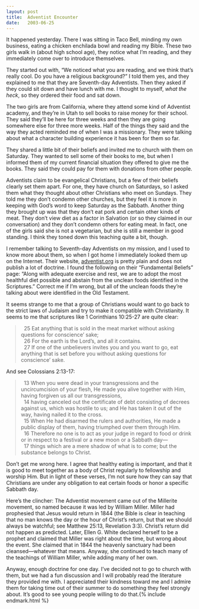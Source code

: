 ```yaml
---
layout:	post
title:	Adventist Encounter
date:	2003-06-25
---
```


It happened yesterday. There I was sitting in Taco Bell, minding my own business, eating a chicken enchilada bowl and reading my Bible. These two girls walk in (about high school age), they notice what I’m reading, and they immediately come over to introduce themselves.

They started out with, “We noticed what you are reading, and we think that’s really cool. Do you have a religious background?” I told them yes, and they explained to me that they are Seventh-day Adventists. Then they asked if they could sit down and have lunch with me. I thought to myself, _what the heck_, so they ordered their food and sat down.

The two girls are from California, where they attend some kind of Adventist academy, and they’re in Utah to sell books to raise money for their school. They said they’ll be here for three weeks and then they are going somewhere else for three more weeks. Half of the things they said and the way they acted reminded me of when I was a missionary. They were talking about what a character building experience it has been for them so far.

They shared a little bit of their beliefs and invited me to church with them on Saturday. They wanted to sell some of their books to me, but when I informed them of my current financial situation they offered to give me the books. They said they could pay for them with donations from other people.

Adventists claim to be evangelical Christians, but a few of their beliefs clearly set them apart. For one, they have church on Saturdays, so I asked them what they thought about other Christians who meet on Sundays. They told me they don’t condemn other churches, but they feel it is more in keeping with God’s word to keep Saturday as the Sabbath. Another thing they brought up was that they don’t eat pork and certain other kinds of meat. They don’t view diet as a factor in Salvation (or so they claimed in our conversation) and they don’t condemn others for eating meat. In fact, one of the girls said she is not a vegetarian, but she is still a member in good standing. I think they toned down this teaching quite a bit, though.

I remember talking to Seventh-day Adventists on my mission, and I used to know more about them, so when I got home I immediately looked them up on the Internet. Their website, [adventist.org](http://www.adventist.org/) is pretty plain and does not publish a lot of doctrine. I found the following on their “Fundamental Beliefs” page: “Along with adequate exercise and rest, we are to adopt the most healthful diet possible and abstain from the unclean foods identified in the Scriptures.” Correct me if I’m wrong, but all of the unclean foods they’re talking about were identified in the Old Testament.

It seems strange to me that a group of Christians would want to go back to the strict laws of Judaism and try to make it compatible with Christianity. It seems to me that scriptures like 1 Corinthians 10:25-27 are quite clear:

>&nbsp;&nbsp;25 Eat anything that is sold in the meat market without asking questions for conscience’ sake;  
>&nbsp;&nbsp;26 For the earth is the Lord’s, and all it contains.  
>&nbsp;&nbsp;27 If one of the unbelievers invites you and you want to go, eat anything that is set before you without asking questions for conscience’ sake.

And see Colossians 2:13-17:

>&nbsp;&nbsp;13 When you were dead in your transgressions and the uncircumcision of your flesh, He made you alive together with Him, having forgiven us all our transgressions,  
>&nbsp;&nbsp;14 having canceled out the certificate of debt consisting of decrees against us, which was hostile to us; and He has taken it out of the way, having nailed it to the cross.  
>&nbsp;&nbsp;15 When He had disarmed the rulers and authorities, He made a public display of them, having triumphed over them through Him.  
>&nbsp;&nbsp;16 Therefore no one is to act as your judge in regard to food or drink or in respect to a festival or a new moon or a Sabbath day—  
>&nbsp;&nbsp;17 things which are a mere shadow of what is to come; but the substance belongs to Christ.

Don’t get me wrong here. I agree that healthy eating is important, and that it is good to meet together as a body of Christ regularly to fellowship and worship Him. But in light of these verses, I’m not sure how they can say that Christians are under any obligation to eat certain foods or honor a specific Sabbath day.

Here’s the clincher: The Adventist movement came out of the Millerite movement, so named because it was led by William Miller. Miller had prophesied that Jesus would return in 1844 (the Bible is clear in teaching that no man knows the day or the hour of Christ’s return, but that we should always be watchful; see Matthew 25:13, Revelation 3:3). Christ’s return did not happen as predicted. Later, Ellen G. White declared herself to be a prophet and claimed that Miller was right about the time, but wrong about the event. She claimed that in 1844 the heavenly sanctuary had been cleansed—whatever that means. Anyway, she continued to teach many of the teachings of William Miller, while adding many of her own.

Anyway, enough doctrine for one day. I’ve decided not to go to church with them, but we had a fun discussion and I will probably read the literature they provided me with. I appreciated their kindness toward me and I admire them for taking time out of their summer to do something they feel strongly about. It’s good to see young people willing to do that.{% include endmark.html %}